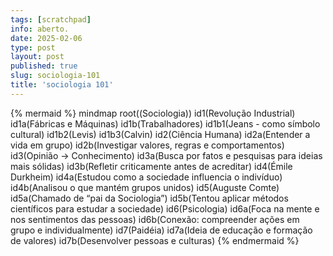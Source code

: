 ```yaml
---
tags: [scratchpad]
info: aberto.
date: 2025-02-06
type: post
layout: post
published: true
slug: sociologia-101
title: 'sociologia 101'
---
```

{% mermaid %}
mindmap
  root((Sociologia))
    id1(Revolução Industrial)
      id1a(Fábricas e Máquinas)
      id1b(Trabalhadores)
        id1b1(Jeans - como símbolo cultural)
        id1b2(Levis)
        id1b3(Calvin)
    id2(Ciência Humana)
      id2a(Entender a vida em grupo)
      id2b(Investigar valores, regras e comportamentos)
    id3(Opinião → Conhecimento)
      id3a(Busca por fatos e pesquisas para ideias mais sólidas)
      id3b(Refletir criticamente antes de acreditar)
    id4(Émile Durkheim)
      id4a(Estudou como a sociedade influencia o indivíduo)
      id4b(Analisou o que mantém grupos unidos)
    id5(Auguste Comte)
      id5a(Chamado de “pai da Sociologia”)
      id5b(Tentou aplicar métodos científicos para estudar a sociedade)
    id6(Psicologia)
      id6a(Foca na mente e nos sentimentos das pessoas)
      id6b(Conexão: compreender ações em grupo e individualmente)
    id7(Paidéia)
      id7a(Ideia de educação e formação de valores)
      id7b(Desenvolver pessoas e culturas)
{% endmermaid %}